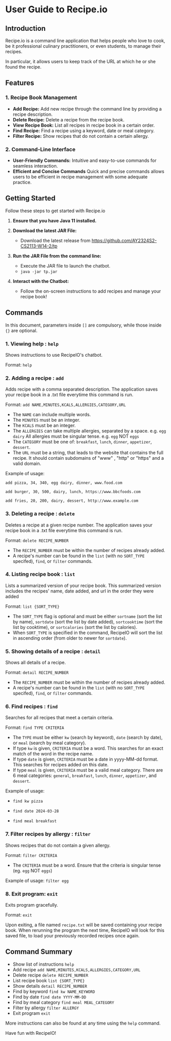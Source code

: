# User Guide to Recipe.io

## Introduction

Recipe.io is a command line application that helps people who love to cook, be it professional culinary practitioners, 
or even students, to manage their recipes.

In particular, it allows users to keep track of the URL at which he or she found the recipe.

## Features
### 1. Recipe Book Management
- **Add Recipe:** Add new recipe through the command line by providing a recipe description.
- **Delete Recipe:** Delete a recipe from the recipe book.
- **View Recipe Book:** List all recipes in recipe book in a certain order.
- **Find Recipe:** Find a recipe using a keyword, date or meal category.
- **Filter Recipe:** Show recipes that do not contain a certain allergy.

### 2. Command-Line Interface
- **User-Friendly Commands:** Intuitive and easy-to-use commands for seamless interaction.
- **Efficient and Concise Commands** Quick and precise commands allows users to be efficient 
    in recipe management with some adequate practice.

## Getting Started

Follow these steps to get started with Recipe.io

1. **Ensure that you have Java 11 installed.**

2. **Download the latest JAR File:**
    - Download the latest release from https://github.com/AY2324S2-CS2113-W14-2/tp

3. **Run the JAR File from the command line:**
    - Execute the JAR file to launch the chatbot.
    - `java -jar tp.jar`
   
4. **Interact with the Chatbot:**
    - Follow the on-screen instructions to add recipes and manage your recipe book!

## Commands 

In this document, parameters inside `[]` are compulsory, while those inside `{}` are optional.

### 1. Viewing help : `help`
Shows instructions to use RecipeIO's chatbot.

Format: `help`

### 2. Adding a recipe : `add`
Adds recipe with a comma separated description. The application saves your recipe book in a .txt file everytime this command is run.

Format: `add NAME,MINUTES,KCALS,ALLERGIES,CATEGORY,URL`

* The `NAME` can include multiple words.
* The `MINUTES` must be an integer.
* The `KCALS` must be an integer.
* The `ALLERGIES` can take multiple allergies, separated by a space. e.g. `egg dairy` All allergies must be singular tense. e.g. `egg` NOT `eggs`
* The `CATEGORY` must be one of: `breakfast`, `lunch`, `dinner`, `appetizer`, `dessert`.
* The `URL` must be a string, that leads to the website that contains the full recipe.
  It should contain subdomains of "www" , "http" or "https" and a valid domain.

Example of usage: 

`add pizza, 34, 340, egg dairy, dinner, www.food.com`

`add burger, 30, 500, dairy, lunch, https://www.bbcfoods.com`

`add fries, 20, 200, dairy, dessert, http://www.example.com`

### 3. Deleting a recipe : `delete`
Deletes a recipe at a given recipe number. The application saves your recipe book in a .txt file everytime this command is run.

Format: `delete RECIPE_NUMBER`

* The `RECIPE_NUMBER` must be within the number of recipes already added.
* A recipe's number can be found in the `list` (with no `SORT_TYPE` specifed), `find`, or `filter` commands.


### 4. Listing recipe book : `list`
Lists a summarized version of your recipe book. This summarized version includes the
recipes' name, date added, and url in the order they were added

Format: `list {SORT_TYPE}`
* The `SORT_TYPE` flag is optional and must be either `sortname` (sort the list by name), `sortdate` (sort the list by date added), `sortcooktime` (sort the list by cooktime), or `sortcalories` (sort the list by calories).
* When `SORT_TYPE` is specified in the command, RecipeIO will sort the list in ascending order (from older to newer for `sortdate`).

### 5. Showing details of a recipe : `detail`
Shows all details of a recipe.

Format: `detail RECIPE_NUMBER`
* The `RECIPE_NUMBER` must be within the number of recipes already added.
* A recipe's number can be found in the `list` (with no `SORT_TYPE` specifed), `find`, or `filter` commands.

### 6. Find recipes : `find`
Searches for all recipes that meet a certain criteria.

Format: `find TYPE CRITERIA`
* The `TYPE` must be either `kw` (search by keyword), `date` (search by date), or `meal` (search by meal category).
* If type `kw` is given, `CRITERIA` must be a word. This searches for an exact match of the word in the recipe name.
* If type `date` is given, `CRITERIA` must be a date in yyyy-MM-dd format. This searches for recipes added on this date.
* If type `meal` is given, `CRITERIA` must be a valid meal category. There are 6 meal categories: `general`, `breakfast`, `lunch`, `dinner`, `appetizer`, and `dessert`.

Example of usage:
* `find kw pizza`

* `find date 2024-03-28`

* `find meal breakfast`

### 7. Filter recipes by allergy : `filter`
Shows recipes that do not contain a given allergy. 

Format: `filter CRITERIA`
* The `CRITERIA` must be a word. Ensure that the criteria is singular tense (eg. `egg` NOT `eggs`)

Example of usage:
`filter egg`

### 8. Exit program: `exit`
Exits program gracefully.

Format: `exit`

Upon exiting, a file named `recipe.txt` will be saved containing your recipe book.
When rerunning the program the next time, RecipeIO will look for this saved file, to load your previously recorded 
recipes once again. 

## Command Summary

* Show list of instructions `help`
* Add recipe `add NAME,MINUTES,KCALS,ALLERGIES,CATEGORY,URL`
* Delete recipe `delete RECIPE_NUMBER`
* List recipe book `list {SORT_TYPE}`
* Show details `detail RECIPE_NUMBER`
* Find by keyword `find kw NAME_KEYWORD`
* Find by date `find date YYYY-MM-DD`
* Find by meal category `find meal MEAL_CATEGORY`
* Filter by allergy `filter ALLERGY`
* Exit program `exit`

More instructions can also be found at any time using the `help` command.

Have fun with RecipeIO!